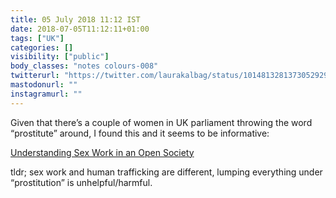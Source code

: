 ```yaml
---
title: 05 July 2018 11:12 IST
date: 2018-07-05T11:12:11+01:00
tags: ["UK"]
categories: []
visibility: ["public"]
body_classes: "notes colours-008"
twitterurl: "https://twitter.com/laurakalbag/status/1014813281373052929"
mastodonurl: ""
instagramurl: ""
---
```


Given that there’s a couple of women in UK parliament throwing the word “prostitute” around, I found this and it seems to be informative:

[Understanding Sex Work in an Open Society](https://www.opensocietyfoundations.org/explainers/understanding-sex-work-open-society)

tldr; sex work and human trafficking are different, lumping everything under “prostitution” is unhelpful/harmful.